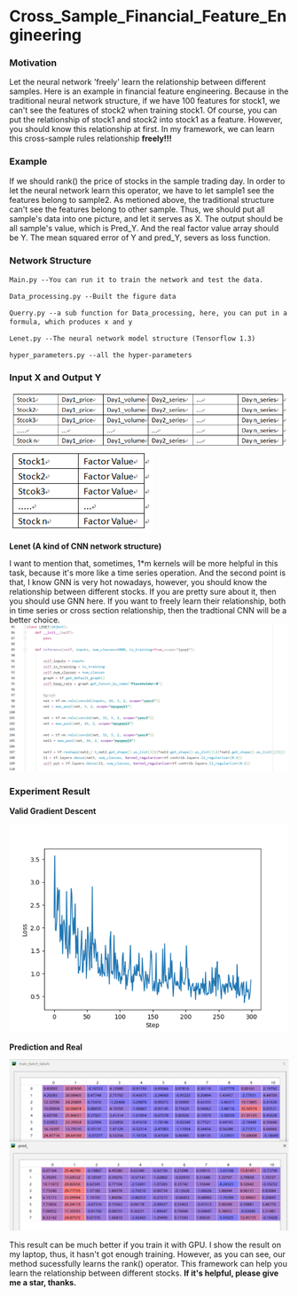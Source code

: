 # Cross_Sample_Financial_Feature_Engineering

### Motivation
Let the neural network 'freely' learn the relationship between different samples. Here is an example in financial feature engineering. Because in the traditional neural network structure, if we have 100 features for stock1, we can't see the features of stock2 when training stock1. Of course, you can put the relationship of stock1 and stock2 into stock1 as a feature. However, you should know this relationship at first. In my framework, we can learn this cross-sample rules relationship **freely!!!** 

### Example
If we should rank() the price of stocks in the sample trading day. In order to let the neural network learn this operator, we have to let sample1 see the features belong to sample2. As metioned above, the traditional structure can't see the features belong to other sample. Thus, we should put all sample's data into one picture, and let it serves as X. The output should be all sample's value, which is Pred_Y. And the real factor value array should be Y. The mean squared error of Y and pred_Y, severs as loss function.


### Network Structure
```
Main.py --You can run it to train the network and test the data.
```

```
Data_processing.py --Built the figure data
```

```
Querry.py --a sub function for Data_processing, here, you can put in a formula, which produces x and y
```

```
Lenet.py --The neural network model structure (Tensorflow 1.3)
```

```
hyper_parameters.py --all the hyper-parameters
```

### Input X and Output Y
![Image text](https://github.com/Neural-Finance/Cross_sample_financial_feature_engineering/blob/master/fig/1.png)
![Image text](https://github.com/Neural-Finance/Cross_sample_financial_feature_engineering/blob/master/fig/2.png)

**Lenet (A kind of CNN network structure)**

I want to mention that, sometimes, 1*m kernels will be more helpful in this task, because it's more like a time series operation. And the second point is that, I know GNN is very hot nowadays, however, you should know the relationship between different stocks. If you are pretty sure about it, then you should use GNN here. If you want to freely learn their relationship, both in time series or cross section relationship, then the tradtional CNN will be a better choice.
![Image text](https://github.com/Neural-Finance/Cross_sample_financial_feature_engineering/blob/master/fig/5.png)

### Experiment Result

**Valid Gradient Descent**

![Image text](https://github.com/Neural-Finance/Cross_sample_financial_feature_engineering/blob/master/fig/3.png)

**Prediction and Real**

![Image text](https://github.com/Neural-Finance/Cross_sample_financial_feature_engineering/blob/master/fig/4.png)

This result can be much better if you train it with GPU. I show the result on my laptop, thus, it hasn't got enough training. However, as you can see, our method sucessfully learns the rank() operator. This framework can help you learn the relationship between different stocks. **If it's helpful, please give me a star, thanks.**
